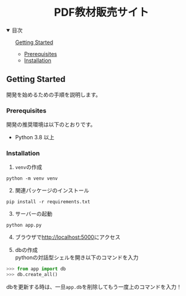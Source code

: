 <h1 align="center">PDF教材販売サイト</h1>

<details open="open">
  <summary>目次</summary>
  <ol>
    <a href="#getting-started">Getting Started</a>
      <ul>
        <li><a href="#prerequisites">Prerequisites</a></li>
        <li><a href="#installation">Installation</a></li>
      </ul>
  </ol>
</details>

## Getting Started
開発を始めるための手順を説明します。

### Prerequisites
開発の推奨環境は以下のとおりです。

* Python 3.8 以上

### Installation

1. `venv`の作成

```shell
python -m venv venv
```

2. 関連パッケージのインストール

```shell
pip install -r requirements.txt
```

3. サーバーの起動

```shell
python app.py
```

4. ブラウザで[http://localhost:5000](http://localhost:5000)にアクセス

5. dbの作成  
  pythonの対話型シェルを開き以下のコマンドを入力
```python
>>> from app import db
>>> db.create_all()
```
  dbを更新する時は、一旦`app.db`を削除してもう一度上のコマンドを入力！


